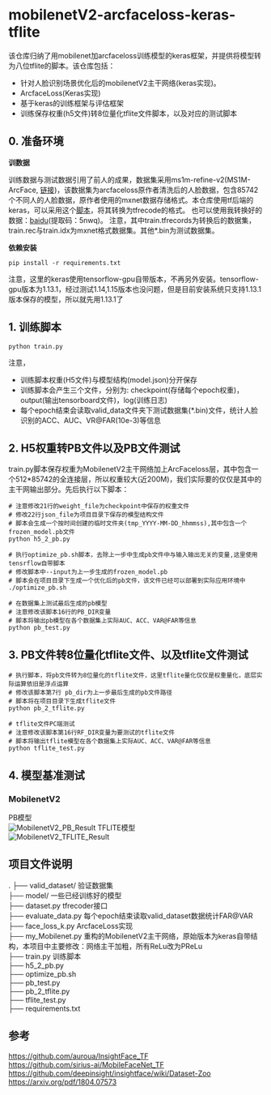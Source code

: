 # mobilenetV2-arcfaceloss-keras-tflite
 该仓库归纳了用mobilenet加arcfaceloss训练模型的keras框架，并提供将模型转为八位tflite的脚本。该仓库包括：
* 针对人脸识别场景优化后的mobilenetV2主干网络(keras实现)。
* ArcfaceLoss(Keras实现)
* 基于keras的训练框架与评估框架
* 训练保存权重(h5文件)转8位量化tflite文件脚本，以及对应的测试脚本

## 0. 准备环境
**训数据**

训练数据与测试数据引用了前人的成果，数据集采用ms1m-refine-v2(MS1M-ArcFace, [链接](https://github.com/deepinsight/insightface/wiki/Dataset-Zoo))，该数据集为arcfaceloss原作者清洗后的人脸数据，包含85742个不同人的人脸数据，原作者使用的mxnet数据存储格式。本仓库使用tf后端的keras，可以采用这个[脚本](https://github.com/auroua/InsightFace_TF/blob/master/data/mx2tfrecords.py)，将其转换为tfrecode的格式。
也可以使用我转换好的数据：[baidu](https://pan.baidu.com/s/17wUppPURFISmsJHtfUd2HA)(提取码：5nwq)。 注意，其中train.tfrecords为转换后的数据集，train.rec与train.idx为mxnet格式数据集。其他*.bin为测试数据集。

**依赖安装**
```
pip install -r requirements.txt
```
注意，这里的keras使用tensorflow-gpu自带版本，不再另外安装。tensorflow-gpu版本为1.13.1，经过测试1.14,1.15版本也没问题，但是目前安装系统只支持1.13.1版本保存的模型，所以就先用1.13.1了

## 1. 训练脚本
```
python train.py
```
注意，
* 训练脚本权重(H5文件)与模型结构(model.json)分开保存
* 训练脚本会产生三个文件，分别为: checkpoint(存储每个epoch权重)，output(输出tensorboard文件)，log(训练日志)
* 每个epoch结束会读取valid_data文件夹下测试数据集(*.bin)文件，统计人脸识别的ACC、AUC、VR@FAR(10e-3)等信息

## 2. H5权重转PB文件以及PB文件测试
train.py脚本保存权重为MobilenetV2主干网络加上ArcFaceloss层，其中包含一个512*85742的全连接层，所以权重较大(近200M)，我们实际要的仅仅是其中的主干网输出部分。先后执行以下脚本：
```
# 注意修改21行的weight_file为checkpoint中保存的权重文件
# 修改22行json_file为项目目录下保存的模型结构文件
# 脚本会生成一个按时间创建的临时文件夹(tmp_YYYY-MM-DD_hhmmss),其中包含一个frozen_model.pb文件
python h5_2_pb.py
```

```
# 执行optimize_pb.sh脚本，去除上一步中生成pb文件中与输入输出无关的变量,这里使用tensrflow自带脚本
# 修改脚本中--input为上一步生成的frozen_model.pb
# 脚本会在项目目录下生成一个优化后的pb文件，该文件已经可以部署到实际应用环境中
./optimize_pb.sh
```

```
# 在数据集上测试最后生成的pb模型
# 注意修改该脚本16行的PB_DIR变量
# 脚本将输出pb模型在各个数据集上实际AUC、ACC、VAR@FAR等信息
python pb_test.py
```

## 3. PB文件转8位量化tflite文件、以及tflite文件测试
```
# 执行脚本，将pb文件转为8位量化的tflite文件，这里tflite量化仅仅是权重量化，底层实际运算依旧是浮点运算
# 修改该脚本第7行 pb_dir为上一步最后生成的pb文件路径
# 脚本将在项目目录下生成tflite文件
python pb_2_tflite.py
```
```
# tflite文件PC端测试
# 注意修改该脚本第16行RF_DIR变量为要测试的tflite文件
# 脚本将输出tflite模型在各个数据集上实际AUC、ACC、VAR@FAR等信息
python tflite_test.py
```

## 4. 模型基准测试
### MobilenetV2
PB模型  
![MobilenetV2_PB_Result](https://github.com/Linzmin1927/mobilenetV2-arcfaceloss-keras-tflite/images/pb_result.png "mobi_pb_result")
TFLITE模型  
![MobilenetV2_TFLITE_Result](https://github.com/Linzmin1927/mobilenetV2-arcfaceloss-keras-tflite/images/tflite_result.png "tflite_pb_result")
## 项目文件说明
.
├── valid_dataset/  验证数据集  
├── model/  一些已经训练好的模型  
├── dataset.py      tfrecoder接口  
├── evaluate_data.py  每个epoch结束读取valid_dataset数据统计FAR@VAR  
├── face_loss_k.py  ArcfaceLoss实现  
├── my_Mobilenet.py 重构的MobilenetV2主干网络，原始版本为keras自带结构，本项目中主要修改：网络主干加粗，所有ReLu改为PReLu  
├── train.py     训练脚本  
├── h5_2_pb.py   
├── optimize_pb.sh  
├── pb_test.py  
├── pb_2_tflite.py  
├── tflite_test.py  
├── requirements.txt  




## 参考
https://github.com/auroua/InsightFace_TF  
https://github.com/sirius-ai/MobileFaceNet_TF  
https://github.com/deepinsight/insightface/wiki/Dataset-Zoo  
https://arxiv.org/pdf/1804.07573  


